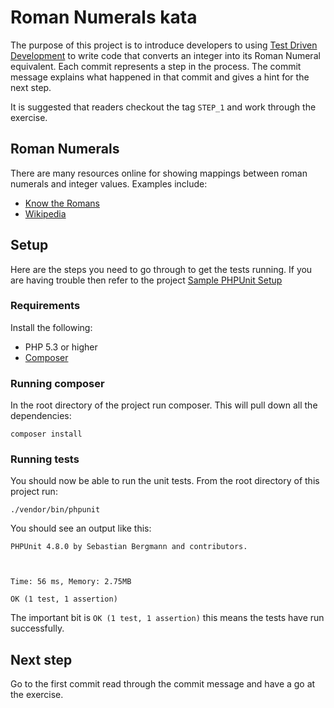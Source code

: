 # Roman Numerals kata

The purpose of this project is to introduce developers to using [Test Driven Development](https://en.wikipedia.org/wiki/Test-driven_development) to write code that converts an integer into its Roman Numeral equivalent.
Each commit represents a step in the process. The commit message explains what happened in that commit and gives a hint for the next step. 

It is suggested that readers checkout the tag `STEP_1` and work through the exercise. 


## Roman Numerals

There are many resources online for showing mappings between roman numerals and integer values. Examples include:
- [Know the Romans](http://www.knowtheromans.co.uk/Categories/SubCatagories/RomanNumerals/RomanNumerals1-1000/)
- [Wikipedia](https://en.wikipedia.org/wiki/Roman_numerals)

## Setup

Here are the steps you need to go through to get the tests running. If you are having trouble then refer to the project [Sample PHPUnit Setup](https://github.com/DaveLiddament/PHPTraining-PHPUnit-SamplePHPUnitSetup)

### Requirements

Install the following:

- PHP 5.3 or higher
- [Composer](https://getcomposer.org/) 

### Running composer

In the root directory of the project run composer. This will pull down all the dependencies:

```
composer install
```

### Running tests

You should now be able to run the unit tests. From the root directory of this project run:

```
./vendor/bin/phpunit
```

You should see an output like this:

```
PHPUnit 4.8.0 by Sebastian Bergmann and contributors.



Time: 56 ms, Memory: 2.75MB

OK (1 test, 1 assertion)
```

The important bit is `OK (1 test, 1 assertion)` this means the tests have run successfully. 



## Next step

Go to the first commit read through the commit message and have a go at the exercise. 

